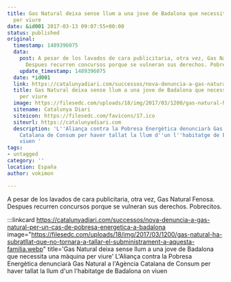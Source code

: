 ```yaml
---
title: Gas Natural deixa sense llum a una jove de Badalona que necessita una màquina
  per viure
date: &id001 2017-03-13 09:07:55+00:00
status: published
original:
  timestamp: 1489396075
  data:
    post: A pesar de los lavados de cara publicitaria, otra vez, Gas Natural Fenosa.
      Despues recurren concursos porque se vulneran sus derechos. Pobrecitos.
    update_timestamp: 1489396075
  date: *id001
  link: https://catalunyadiari.com/successos/nova-denuncia-a-gas-natural-per-un-cas-de-pobresa-energetica-a-badalona
  title: Gas Natural deixa sense llum a una jove de Badalona que necessita una màquina
    per viure
  image: https://filesedc.com/uploads/18/img/2017/03/1200/gas-natural-ha-subratllat-que-no-tornara-a-tallar-el-subministrament-a-aquesta-familia.webp
  sitename: Catalunya Diari
  siteicon: https://filesedc.com/favicons/17.ico
  siteurl: https://catalunyadiari.com
  description: 'L''Aliança contra la Pobresa Energètica denunciarà Gas Natural a l''Agència
    Catalana de Consum per haver tallat la llum d''un l''habitatge de Badalona on
    viuen '
tags:
- untagged
category: ''
location: España
author: vokimon

---
```

A pesar de los lavados de cara publicitaria, otra vez, Gas Natural Fenosa. Despues recurren concursos porque se vulneran sus derechos. Pobrecitos.

:::linkcard https://catalunyadiari.com/successos/nova-denuncia-a-gas-natural-per-un-cas-de-pobresa-energetica-a-badalona image="https://filesedc.com/uploads/18/img/2017/03/1200/gas-natural-ha-subratllat-que-no-tornara-a-tallar-el-subministrament-a-aquesta-familia.webp" title='Gas Natural deixa sense llum a una jove de Badalona que necessita una màquina per viure'
    L'Aliança contra la Pobresa Energètica denunciarà Gas Natural a l'Agència Catalana de Consum per haver tallat la llum d'un l'habitatge de Badalona on viuen 

